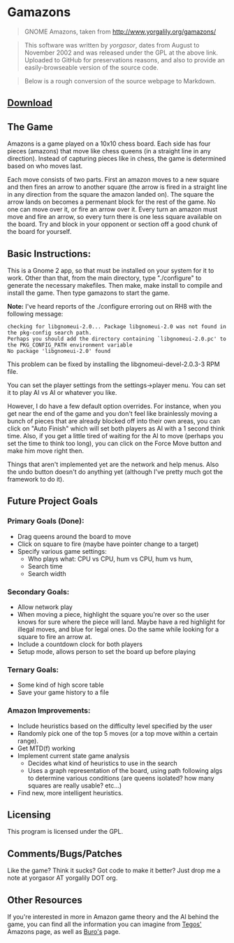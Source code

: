 # Gamazons

> GNOME Amazons, taken from http://www.yorgalily.org/gamazons/

> This software was written by *yorgasor*, dates from August to November 2002 and was released under the GPL at the above link.  Uploaded to GitHub for preservations reasons, and also to provide an easily-browseable version of the source code.

> Below is a rough conversion of the source webpage to Markdown.


## [Download](http://www.yorgalily.org/gamazons/download.html)

## The Game

Amazons is a game played on a 10x10 chess board. Each side has four pieces (amazons) that move like chess queens (in a straight line in any direction). Instead of capturing pieces like in chess, the game is determined based on who moves last.

Each move consists of two parts. First an amazon moves to a new square and then fires an arrow to another square (the arrow is fired in a straight line in any direction from the square the amazon landed on). The square the arrow lands on becomes a permenant block for the rest of the game. No one can move over it, or fire an arrow over it. Every turn an amazon must move and fire an arrow, so every turn there is one less square available on the board. Try and block in your opponent or section off a good chunk of the board for yourself.

## Basic Instructions:

This is a Gnome 2 app, so that must be installed on your system for it to work. Other than that, from the main directory, type "./configure" to generate the necessary makefiles. Then make, make install to compile and install the game. Then type gamazons to start the game.

**Note:** I've heard reports of the ./configure erroring out on RH8 with the following message:

    checking for libgnomeui-2.0... Package libgnomeui-2.0 was not found in the pkg-config search path.
    Perhaps you should add the directory containing `libgnomeui-2.0.pc' to the PKG_CONFIG_PATH environment variable
    No package 'libgnomeui-2.0' found

This problem can be fixed by installing the libgnomeui-devel-2.0.3-3 RPM file.

You can set the player settings from the settings->player menu. You can set it to play AI vs AI or whatever you like.

However, I do have a few default option overrides. For instance, when you get near the end of the game and you don't feel like brainlessly moving a bunch of pieces that are already blocked off into their own areas, you can click on "Auto Finish" which will set both players as AI with a 1 second think time. Also, if you get a little tired of waiting for the AI to move (perhaps you set the time to think too long), you can click on the Force Move button and make him move right then.

Things that aren't implemented yet are the network and help menus. Also the undo button doesn't do anything yet (although I've pretty much got the framework to do it).

## Future Project Goals

### Primary Goals (Done):

- Drag queens around the board to move
- Click on square to fire (maybe have pointer change to a target)
- Specify various game settings: 
  - Who plays what: CPU vs CPU, hum vs CPU, hum vs hum, 
  - Search time 
  - Search width 

### Secondary Goals:

- Allow network play
- When moving a piece, highlight the square you're over so the user knows for sure where the piece will land. Maybe have a red highlight for illegal moves, and blue for legal ones. Do the same while looking for a square to fire an arrow at.
- Include a countdown clock for both players
- Setup mode, allows person to set the board up before playing

### Ternary Goals:

- Some kind of high score table
- Save your game history to a file

### Amazon Improvements:

- Include heuristics based on the difficulty level specified by the user
- Randomly pick one of the top 5 moves (or a top move within a certain range).
- Get MTD(f) working
- Implement current state game analysis 
  - Decides what kind of heuristics to use in the search 
  - Uses a graph representation of the board, using path following algs to determine various conditions (are queens isolated? how many squares are really usable? etc...)
- Find new, more intelligent heuristics.

## Licensing

This program is licensed under the GPL.

## Comments/Bugs/Patches

Like the game? Think it sucks? Got code to make it better? Just drop me a note at yorgasor AT yorgalily DOT org.

## Other Resources

If you're interested in more in Amazon game theory and the AI behind the game, you can find all the information you can imagine from [Tegos'](http://www.cs.ualberta.ca/~tegos/amazons/) Amazons page, as well as [Buro's](http://www.cs.ualberta.ca/~mburo/) page.

